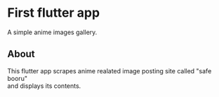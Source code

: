# First flutter app

A simple anime images gallery.

## About

This flutter app scrapes anime realated image posting site called "safe booru"</br>
and displays its contents.